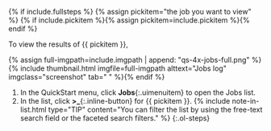 {% if include.fullsteps %}
{% assign pickitem="the job you want to view" %}
{% if include.pickitem %}{% assign pickitem=include.pickitem %}{% endif %}

To view the results of {{ pickitem }},

{% assign full-imgpath=include.imgpath | append: "qs-4x-jobs-full.png" %}
{% include thumbnail.html imgfile=full-imgpath alttext="Jobs log" imgclass="screenshot" tab="  " %}{% endif %}

1. In the QuickStart menu, click **Jobs**{:.uimenuitem} to open the Jobs list.
1. In the list, click **&gt;_**{:.inline-button} for {{ pickitem }}.
    {% include note-in-list.html type="TIP" content="You can filter the list by using the free-text search field or the faceted search filters." %}
{:.ol-steps}